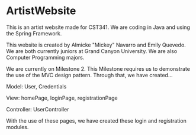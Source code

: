 # ArtistWebsite

This is an artist website made for CST341. We are coding in Java and using the Spring Framework. 

This website is created by Almicke "Mickey" Navarro and Emily Quevedo. We are both currently juniors at Grand Canyon University. We are also Computer Programming majors. 

We are currently on Milestone 2. This Milestone requires us to demonstrate the use of the MVC design pattern. Through that, we have created... 

  Model: User, Credentials
  
  View: homePage, loginPage, registrationPage
  
  Controller: UserController

With the use of these pages, we have created these login and registration modules. 
